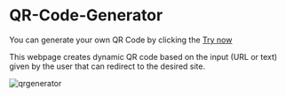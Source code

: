 # QR-Code-Generator 

You can generate your own QR Code by clicking the [Try now](https://kulashekar01.github.io/QR-Code-Generator/)

This webpage creates dynamic QR code based on the input (URL or text) given by the user that can redirect to the desired site.

![qrgenerator](https://github.com/Kulashekar01/QR-Code-Generator/assets/118451184/295947fd-5235-47ad-a82f-98f8b19c530c)
